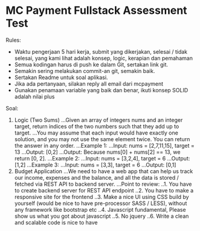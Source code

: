 # MC Payment Fullstack Assessment Test
Rules:
* Waktu pengerjaan 5 hari kerja, submit yang dikerjakan, selesai / tidak selesai, yang kami lihat adalah konsep, logic, kerapian dan pemahaman
* Semua kodingan harus di push ke dalam Git, sertakan link git.
* Semakin sering melakukan commit-an git, semakin baik.
* Sertakan Readme untuk soal aplikasi.
* Jika ada pertanyaan, silakan reply all email dari mcpayment
* Gunakan penamaan variable yang baik dan benar, ikuti konsep SOLID adalah nilai plus

Soal:
1. Logic (Two Sums)
...Given an array of integers nums and an integer target, return indices of the two numbers such that they add up to target.
...You may assume that each input would have exactly one solution, and you may not use the same element twice. You can return the answer in any order.
...Example 1:
...Input: nums = [2,7,11,15], target = 13
...Output: [0,2]
...Output: Because nums[0] + nums[2] == 13, we return [0, 2].
...Example 2:
...Input: nums = [3,2,4], target = 6
...Output: [1,2]
...Example 3:
...Input: nums = [3,3], target = 6
...Output: [0,1]
2. Budget Application
...We need to have a web app that can help us track our income, expenses and the balance, and all the data is stored / fetched via REST API to backend server.
...Point to review:
..1. You have to create backend server for REST API endpoint
..2. You have to make a responsive site for the frontend
..3. Make a nice UI using CSS build by yourself (would be nice to have pre-processor SASS / LESS), without any framework like bootstrap etc
..4. Javascript fundamental, Please show us what you got about javascript
..5. No jquery
..6. Write a clean and scalable code is nice to have
